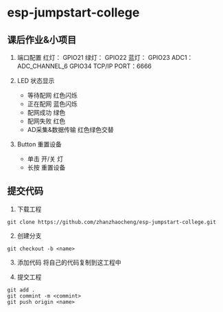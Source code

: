 # esp-jumpstart-college

## 课后作业&小项目

1. 端口配置
    红灯： GPIO21
    绿灯： GPIO22
    蓝灯： GPIO23
    ADC1： ADC_CHANNEL_6 GPIO34
    TCP/IP PORT：6666

2. LED 状态显示
    - 等待配网 红色闪烁
    - 正在配网 蓝色闪烁
    - 配网成功 绿色
    - 配网失败 红色
    - AD采集&数据传输 红色绿色交替

3. Button 重置设备
    - 单击 开/关 灯
    - 长按 重置设备
    


## 提交代码

1. 下载工程

```
git clone https://github.com/zhanzhaocheng/esp-jumpstart-college.git
```

2. 创建分支

```
git checkout -b <name>
```

3. 添加代码
将自己的代码复制到这工程中

4. 提交工程
```
git add .
git commint -m <commint>
git push origin <name>
```

